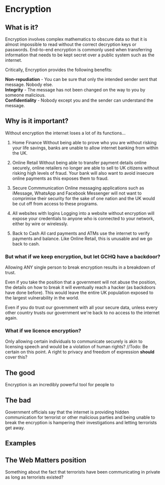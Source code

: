# Encryption

## What is it?

Encryption involves complex mathematics to obscure data so that it is almost impossible to read without the correct decryption keys or passwords. End-to-end encryption is commonly used when transferring information that needs to be kept secret over a public system such as the internet.

Critically, Encryption provides the following benefits:

**Non-repudiation** - You can be sure that only the intended sender sent that message. Nobody else.  
**Integrity** - The message has not been changed on the way to you by someone malicious.  
**Confidentiality** - Nobody except you and the sender can understand the message.


## Why is it important?  
Without encryption the internet loses a lot of its functions...

1. Home Finance
Without being able to prove who you are without risking your life savings, banks are unable to allow internet banking from within the UK.

2. Online Retail
Without being able to transfer payment details online securely, online retailers no longer are able to sell to UK citizens without risking high levels of fraud. Your bank will also want to avoid insecure online payments as this exposes them to fraud.

3. Secure Commmunication
Online messaging applications such as iMessage, WhatsApp and Facebook Messenger will not want to comprimise their security for the sake of one nation and the UK would be cut off from access to these programs.

4. All websites with logins
Logging into a website without encryption will expose your credentials to anyone who is connected to your network, either by wire or wirelessly. 

5. Back to Cash
All card payments and ATMs use the internet to verify payments and balance. Like Online Retail, this is unusable and we go back to cash.

### But what if we keep encryption, but let GCHQ have a backdoor?
Allowing ANY single person to break encryption results in a breakdown of trust.

Even if you take the position that a government will not abuse the position, the details on how to break it will eventually reach a hacker (as backdoors have done before). This would leave the entire UK population exposed to the largest vulnerability in the world.

Even if you do trust our government with all your secure data, unless every other country trusts our government we're back to no access to the internet again.

### What if we licence encryption?
Only allowing certain individuals to communicate securely is akin to licensing speech and would be a violation of human rights? //Todo: Be certain on this point. A right to privacy and freedom of expression **should** cover this?

## The good  
Encryption is an incredibly powerful tool for people to 

## The bad  
Government officials say that the internet is providing hidden communication for terrorist or other malicious parties and being unable to break the encryption is hampering their investigations and letting terrorists get away.

## Examples

## The Web Matters position

Something about the fact that terrorists have been communicating in private as long as terrorists existed?
